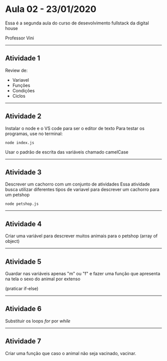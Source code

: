 # Aula 02 - 23/01/2020

Essa é a segunda aula do curso de desevolvimento fullstack da digital house

Professor Vini

---
## Atividade 1

Review de:

- Variavel
- Funções
- Condições
- Ciclos

---

## Atividade 2

Instalar o node e o VS code para ser o editor de texto
Para testar os programas, use no terminal:
```
node index.js
```

Usar o padrão de escrita das variáveis chamado camelCase

---

## Atividade 3

Descrever um cachorro com um conjunto de atividades
Essa atividade busca utilizar diferentes tipos de variavel para descrever um cachorro para um petshop

```
node petshop.js
```

---
## Atividade 4

Criar uma variável para descrever muitos animais para o petshop (array of object)


---
## Atividade 5

Guardar nas variáveis apenas "m" ou "f" e fazer uma função que apresenta na tela o sexo do animal por extenso

(praticar if-else)


---
## Atividade 6

Substituir os loops *for* por *while*

---
## Atividade 7

Criar uma função que caso o animal não seja vacinado, vacinar.